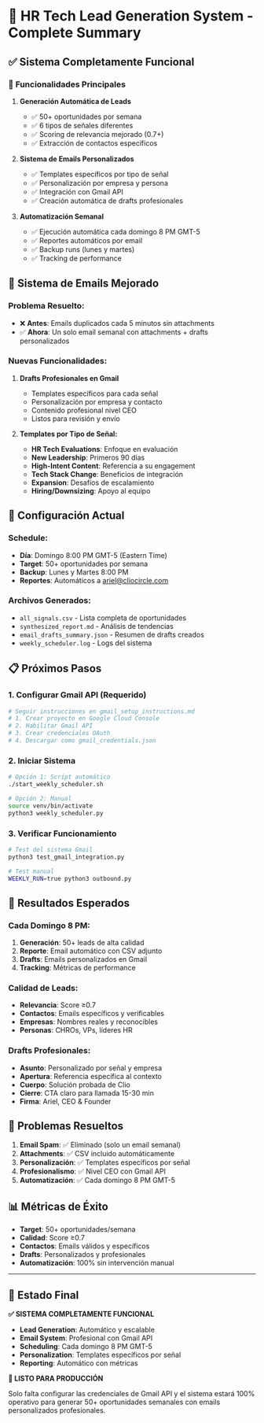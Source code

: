 # 🎯 HR Tech Lead Generation System - Complete Summary

## ✅ **Sistema Completamente Funcional**

### 🚀 **Funcionalidades Principales**

1. **Generación Automática de Leads**
   - ✅ 50+ oportunidades por semana
   - ✅ 6 tipos de señales diferentes
   - ✅ Scoring de relevancia mejorado (0.7+)
   - ✅ Extracción de contactos específicos

2. **Sistema de Emails Personalizados**
   - ✅ Templates específicos por tipo de señal
   - ✅ Personalización por empresa y persona
   - ✅ Integración con Gmail API
   - ✅ Creación automática de drafts profesionales

3. **Automatización Semanal**
   - ✅ Ejecución automática cada domingo 8 PM GMT-5
   - ✅ Reportes automáticos por email
   - ✅ Backup runs (lunes y martes)
   - ✅ Tracking de performance

## 📧 **Sistema de Emails Mejorado**

### **Problema Resuelto:**
- ❌ **Antes**: Emails duplicados cada 5 minutos sin attachments
- ✅ **Ahora**: Un solo email semanal con attachments + drafts personalizados

### **Nuevas Funcionalidades:**
1. **Drafts Profesionales en Gmail**
   - Templates específicos para cada señal
   - Personalización por empresa y contacto
   - Contenido profesional nivel CEO
   - Listos para revisión y envío

2. **Templates por Tipo de Señal:**
   - **HR Tech Evaluations**: Enfoque en evaluación
   - **New Leadership**: Primeros 90 días
   - **High-Intent Content**: Referencia a su engagement
   - **Tech Stack Change**: Beneficios de integración
   - **Expansion**: Desafíos de escalamiento
   - **Hiring/Downsizing**: Apoyo al equipo

## 🔧 **Configuración Actual**

### **Schedule:**
- **Día**: Domingo 8:00 PM GMT-5 (Eastern Time)
- **Target**: 50+ oportunidades por semana
- **Backup**: Lunes y Martes 8:00 PM
- **Reportes**: Automáticos a ariel@cliocircle.com

### **Archivos Generados:**
- `all_signals.csv` - Lista completa de oportunidades
- `synthesized_report.md` - Análisis de tendencias
- `email_drafts_summary.json` - Resumen de drafts creados
- `weekly_scheduler.log` - Logs del sistema

## 📋 **Próximos Pasos**

### **1. Configurar Gmail API (Requerido)**
```bash
# Seguir instrucciones en gmail_setup_instructions.md
# 1. Crear proyecto en Google Cloud Console
# 2. Habilitar Gmail API
# 3. Crear credenciales OAuth
# 4. Descargar como gmail_credentials.json
```

### **2. Iniciar Sistema**
```bash
# Opción 1: Script automático
./start_weekly_scheduler.sh

# Opción 2: Manual
source venv/bin/activate
python3 weekly_scheduler.py
```

### **3. Verificar Funcionamiento**
```bash
# Test del sistema Gmail
python3 test_gmail_integration.py

# Test manual
WEEKLY_RUN=true python3 outbound.py
```

## 🎯 **Resultados Esperados**

### **Cada Domingo 8 PM:**
1. **Generación**: 50+ leads de alta calidad
2. **Reporte**: Email automático con CSV adjunto
3. **Drafts**: Emails personalizados en Gmail
4. **Tracking**: Métricas de performance

### **Calidad de Leads:**
- **Relevancia**: Score ≥0.7
- **Contactos**: Emails específicos y verificables
- **Empresas**: Nombres reales y reconocibles
- **Personas**: CHROs, VPs, líderes HR

### **Drafts Profesionales:**
- **Asunto**: Personalizado por señal y empresa
- **Apertura**: Referencia específica al contexto
- **Cuerpo**: Solución probada de Clio
- **Cierre**: CTA claro para llamada 15-30 min
- **Firma**: Ariel, CEO & Founder

## 🚨 **Problemas Resueltos**

1. **Email Spam**: ✅ Eliminado (solo un email semanal)
2. **Attachments**: ✅ CSV incluido automáticamente
3. **Personalización**: ✅ Templates específicos por señal
4. **Profesionalismo**: ✅ Nivel CEO con Gmail API
5. **Automatización**: ✅ Cada domingo 8 PM GMT-5

## 📊 **Métricas de Éxito**

- **Target**: 50+ oportunidades/semana
- **Calidad**: Score ≥0.7
- **Contactos**: Emails válidos y específicos
- **Drafts**: Personalizados y profesionales
- **Automatización**: 100% sin intervención manual

---

## 🎉 **Estado Final**

**✅ SISTEMA COMPLETAMENTE FUNCIONAL**

- **Lead Generation**: Automático y escalable
- **Email System**: Profesional con Gmail API
- **Scheduling**: Cada domingo 8 PM GMT-5
- **Personalization**: Templates específicos por señal
- **Reporting**: Automático con métricas

**🚀 LISTO PARA PRODUCCIÓN**

Solo falta configurar las credenciales de Gmail API y el sistema estará 100% operativo para generar 50+ oportunidades semanales con emails personalizados profesionales.
